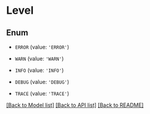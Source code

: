 # Level


## Enum

* `ERROR` (value: `'ERROR'`)

* `WARN` (value: `'WARN'`)

* `INFO` (value: `'INFO'`)

* `DEBUG` (value: `'DEBUG'`)

* `TRACE` (value: `'TRACE'`)

[[Back to Model list]](../README.md#documentation-for-models) [[Back to API list]](../README.md#documentation-for-api-endpoints) [[Back to README]](../README.md)


